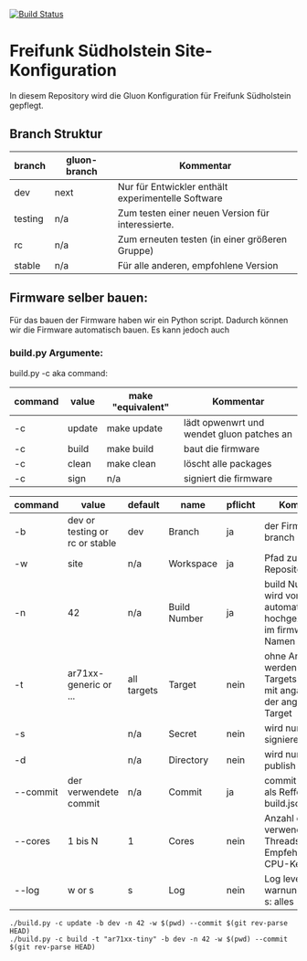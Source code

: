 [![Build Status](https://jenkins.grotax.de/buildStatus/icon?job=FFSH-Firmware)](https://jenkins.grotax.de/job/FFSH-Firmware/)

# Freifunk Südholstein Site-Konfiguration

In diesem Repository wird die Gluon Konfiguration für Freifunk Südholstein gepflegt.


## Branch Struktur

| branch  | gluon-branch | Kommentar                                          |
|---------|--------------|----------------------------------------------------|
| dev     | next         | Nur für Entwickler enthält experimentelle Software |
| testing | n/a          | Zum testen einer neuen Version für interessierte.  |
| rc      | n/a          | Zum erneuten testen (in einer größeren Gruppe)     |
| stable  | n/a          | Für alle anderen, empfohlene Version               |


## Firmware selber bauen:

Für das bauen der Firmware haben wir ein Python script. Dadurch können wir die Firmware automatisch bauen. Es kann jedoch auch

### build.py Argumente:

build.py -c aka command:

| command | value  | make "equivalent" | Kommentar                                 |
|---------|--------|-------------------|-------------------------------------------|
| -c      | update | make update       | lädt opwenwrt und wendet gluon patches an |
| -c      | build  | make build        | baut die firmware                         |
| -c      | clean  | make clean        | löscht alle packages                      |
| -c      | sign   | n/a               | signiert die firmware                     |


| command | value | default | name | pflicht | Kommentar |
|---|---|---|---|---|----|
| -b | dev or testing or rc or stable | dev | Branch | ja | der Firmware branch |
| -w | site | n/a | Workspace | ja | Pfad zum site Repository |
| -n | 42 | n/a | Build Number | ja | build Nummer wird von jenkins automatisch hochgezählt wird im firmware Namen verwendet |
| -t | ar71xx-generic or ... | all targets | Target | nein | ohne Angabe werden alle Targets gebaut, mit angabe nur der angegebene Target |
| -s | <pfad zu secret> | n/a | Secret | nein | wird nur beim signieren benötigt |
| -d | <pfad zu public directory> | n/a | Directory | nein | wird nur bei -publish benötigt |
| --commit | der verwendete commit | n/a | Commit | ja | commit sha, dient als Refferenz im build.json |
| --cores | 1 bis N | 1 | Cores | nein | Anzahl der zu verwenden Threads, Empfehlung: CPU-Kerne+1 |
| --log | w or s | s | Log | nein | Log level w: nur warnungen/Fehler, s: alles |


```
./build.py -c update -b dev -n 42 -w $(pwd) --commit $(git rev-parse HEAD)
./build.py -c build -t "ar71xx-tiny" -b dev -n 42 -w $(pwd) --commit $(git rev-parse HEAD)
```
